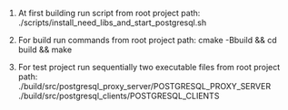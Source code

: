

1. At first building run script from root project path:
   ./scripts/install_need_libs_and_start_postgresql.sh

2. For build run commands from root project path: 
    cmake -Bbuild && cd build && make 

3. For test project run sequentially two executable files from root project path: 
   ./build/src/postgresql_proxy_server/POSTGRESQL_PROXY_SERVER
   ./build/src/postgresql_clients/POSTGRESQL_CLIENTS
